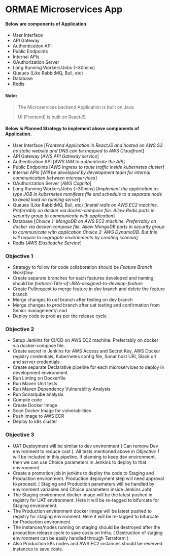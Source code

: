# ORMAE Microservices App


#### Below are components of Application.

  - User Interface 
  - API Gateway 
  - Authentication API 
  - Public Endpoints 
  - Internal APIs 
  - OAuthorization Server 
  - Long Running Workers/Jobs (~30mins) 
  - Queues (Like RabbitMQ, Bull, etc) 
  - Database 
  - Redis

#### Note: 

  > The Microservices backend Application is built on Java

  > UI (Frontend) is built on ReactJS


#### Below is Planned Strategy to implement above components of Application.

  - User Interface 
    [*Frontend Application in ReactJS and hosted on AWS S3 as static website and DNS can be mapped to AWS Cloudfront*]
  - API Gateway 
    [*AWS API Gateway service*]
  - Authentication API 
    [*AWS IAM to authenticate the API*]
  - Public Endpoints 
    [*AWS Ingress to route traffic inside kubernetes cluster*]
  - Internal APIs 
    [*Will be developed by development team for internal communication between microservices*]
  - OAuthorization Server 
    [*AWS Cognito*]
  - Long Running Workers/Jobs (~30mins) 
    [*Implement the application as type JOB in kubernetes manifests file and schedule to a separate node to avoid load on running server*]
  - Queues (Like RabbitMQ, Bull, etc) 
    [*Install redis on AWS EC2 machine. Preferrably on docker via docker-compose file. Allow Redis ports in security group to communicate with application*]
  - Database 
    [*Choice 1: MongoDB on AWS EC2 machine. Preferrably on docker via docker-compose file. Allow MongoDB ports in security group to communicate with application*
    *Choice 2: AWS DynamoDB. But this will require to segragate environments by creating schema*]
  - Redis 
    [*AWS Elasticache Service*]

### Objective 1

  - Strategy to follow for code collaboration should be *Feature Branch Workflow* 
  - Create separate branches for each features developed and naming should be *feature/<JIRA-ID>-Title-of-JIRA-assigned-to-develop-feature*
  - Create Pullrequest to merge feature in *dev* branch and delete the feature branch
  - Merge changes to *uat* branch after testing on dev branch
  - Merge changes to *prod* branch after uat testing and confirmation from Senior management/Lead
  - Deploy code to prod as per the release cycle

### Objective 2 

  - Setup Jenkins for CI/CD on AWS EC2 machine. Preferrably on docker via docker-compose file.
  - Create secret in Jenkins for AWS Access and Secret Key, AWS Docker registry credentials, Kubernetes config file, Sonar host URl, Slack url and server credentials
  - Create separate Declarative pipeline for each microservices to deploy in development environment.
  - Run Linting on Dockerfile
  - Run Maven Unit tests
  - Run Maven Dependency Vulnerability Analysis
  - Run Sonarqube analysis
  - Compile code
  - Create Docker Image
  - Scan Docker Image for vulnerabilities
  - Push Image to AWS ECR 
  - Deploy to k8s cluster

### Objective 3

  - UAT Deployment will be similar to dev environment ( Can remove Dev environment to reduce cost ). All tests mentioned above in *Objective 1* will be included in this pipeline. If planning to keep dev environment, then we can use Choice parameters in Jenkins to deploy to that environment.
  - Create a promotion job in jenkins to deploy the code to Staging and Production environment. Production deployment step will need approval to proceed. ( Staging and Production parameters will be handled by environment variables and Choice parameters inside Jenkins Job)
  - The Staging environment docker image will be the latest pushed in registry for UAT environment. Here it will be re-tagged to bifurcate for Staging environment.
  - The Production environment docker image will be latest pushed to registry for staging environment. Here it will be re-tagged to bifurcate for Production environment.
  - The instances/nodes running on staging should be destroyed after the production release cycle to save costs on Infra. ( Destruction of staging environment can be easily handled through Terraform )
  - Also Production k8s nodes and AWS EC2 instances should be reserved instances to save costs.

